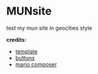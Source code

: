 # MUNsite
test my mun site in geocities style

 **credits:**
 - [template](https://github.com/minghai/MarioSequencer)
 - [buttons](https://anlucas.neocities.org/88x31Buttons.html)
 - [mario composer](https://github.com/minghai/MarioSequencer)
